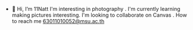 - 👋 Hi, I’m 11Natt
I'm interesting in photography .
I'm currently learning making pictures interesting.
I'm looking to collaborate on Canvas .
How to reach me 63011010052@msu.ac.th
